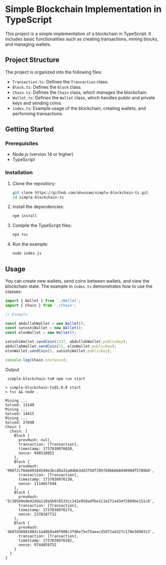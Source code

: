 # Simple Blockchain Implementation in TypeScript

This project is a simple implementation of a blockchain in TypeScript. It includes basic functionalities such as creating transactions, mining blocks, and managing wallets.

## Project Structure

The project is organized into the following files:

- `Transaction.ts`: Defines the `Transaction` class.
- `Block.ts`: Defines the `Block` class.
- `Chain.ts`: Defines the `Chain` class, which manages the blockchain.
- `Wallet.ts`: Defines the `Wallet` class, which handles public and private keys and sending coins.
- `index.ts`: Example usage of the blockchain, creating wallets, and performing transactions.

## Getting Started

### Prerequisites

- Node.js (version 14 or higher)
- TypeScript

### Installation

1. Clone the repository:

    ```bash
    git clone https://github.com/ahussam/simple-blockchain-ts.git
    cd simple-blockchain-ts
    ```

2. Install the dependencies:

    ```bash
    npm install
    ```

3. Compile the TypeScript files:

    ```bash
    npx tsc
    ```

4. Run the example:

    ```bash
    node index.js
    ```

## Usage

You can create new wallets, send coins between wallets, and view the blockchain state. The example in `index.ts` demonstrates how to use the classes:

```typescript
import { Wallet } from './Wallet';
import { Chain } from './Chain';

// Example

const abdullahWallet = new Wallet();
const satoshiWallet = new Wallet();
const elonWallet = new Wallet();

satoshiWallet.sendCoin(1337, abdullahWallet.publicKey);
abdullahWallet.sendCoin(12, elonWallet.publicKey);
elonWallet.sendCoin(5, satoshiWallet.publicKey);

console.log(Chain.instance);
```

Output

```
 simple-blockchain-ts# npm run start

> simple-blockchain-ts@1.0.0 start
> tsc && node .

Mining ...
Solved: 13149
Mining ...
Solved: 14415
Mining ...
Solved: 27698
Chain {
  chain: [
    Block {
      prevHash: null,
      transaction: [Transaction],
      timestamp: 1737038976020,
      nonce: 948528052
    },
    Block {
      prevHash: '998f2cf6de89164549e3bcd8a31a0db63dd3758f395fb9bb6b8d4090df5789b0',
      transaction: [Transaction],
      timestamp: 1737038976130,
      nonce: 1114657594
    },
    Block {
      prevHash: '5c305b9ede42dda110a5b9c8533cc141e958adfbe1c1e272a434f2894be151c8',
      transaction: [Transaction],
      timestamp: 1737038976173,
      nonce: 2378387712
    },
    Block {
      prevHash: '3b8fd36881983c1a48b9a40f906c3fd6e75e75aeacd5872ad327c178e3d90313',
      transaction: [Transaction],
      timestamp: 1737038976202,
      nonce: 9744859752
    }
  ]
}
```